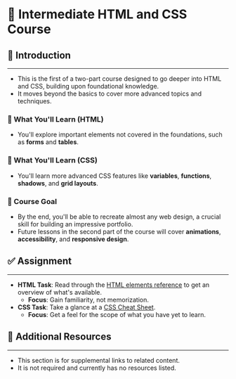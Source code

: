 # 🚀 Intermediate HTML and CSS Course

## 📖 Introduction
***
* This is the first of a two-part course designed to go deeper into HTML and CSS, building upon foundational knowledge.
* It moves beyond the basics to cover more advanced topics and techniques.

### 📝 What You'll Learn (HTML)
* You'll explore important elements not covered in the foundations, such as **forms** and **tables**.

### 🎨 What You'll Learn (CSS)
* You'll learn more advanced CSS features like **variables**, **functions**, **shadows**, and **grid layouts**.

### 🎯 Course Goal
* By the end, you'll be able to recreate almost any web design, a crucial skill for building an impressive portfolio.
* Future lessons in the second part of the course will cover **animations**, **accessibility**, and **responsive design**.

## ✅ Assignment
***
* **HTML Task**: Read through the [HTML elements reference](https://developer.mozilla.org/en-US/docs/Web/HTML/Reference/Elements) to get an overview of what's available.
    * **Focus**: Gain familiarity, not memorization.
* **CSS Task**: Take a glance at a [CSS Cheat Sheet](https://htmlcheatsheet.com/css/).
    * **Focus**: Get a feel for the scope of what you have yet to learn.

## 🔗 Additional Resources
***
* This section is for supplemental links to related content.
* It is not required and currently has no resources listed.